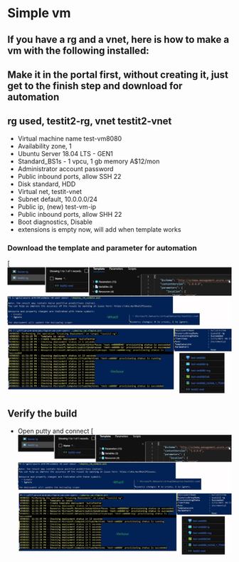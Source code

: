 # Simple vm
## If you have a rg and a vnet, here is how to make a vm with the following installed:
## Make it in the portal first, without creating it, just get to the finish step and download for automation

## rg used, testit2-rg, vnet testit2-vnet


* Virtual machine name test-vm8080
* Availability zone, 1
* Ubuntu Server 18.04 LTS - GEN1
* Standard_BS1s - 1 vpcu, 1 gb memory A$12/mon
* Administrator account password
* Public inbound ports, allow SSH 22
* Disk standard, HDD
* Virtual net, testit-vnet
* Subnet default, 10.0.0.0/24
* Public ip, (new) test-vm-ip
* Public inbound ports, allow SHH 22
* Boot diagnostics, Disable
* extensions is empty now, will add when template works

### Download the template and parameter for automation

[![Screenshot](setup_1.jpg)

## Verify the build
* Open putty and connect
[![Screenshot](setup_1.jpg)
